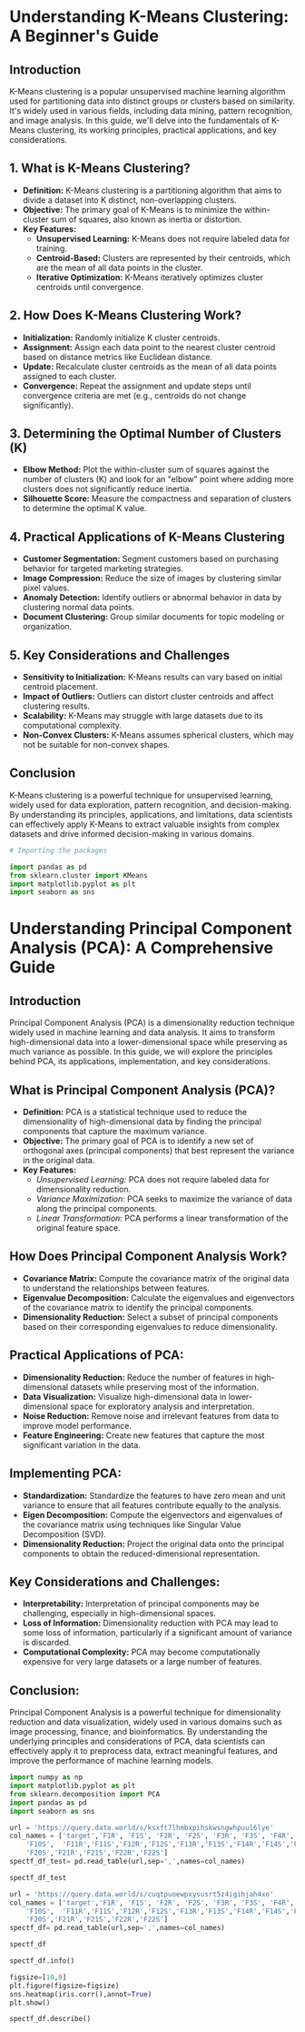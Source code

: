 # Understanding K-Means Clustering: A Beginner's Guide

## Introduction
K-Means clustering is a popular unsupervised machine learning algorithm used for partitioning data into distinct groups or clusters based on similarity. It's widely used in various fields, including data mining, pattern recognition, and image analysis. In this guide, we'll delve into the fundamentals of K-Means clustering, its working principles, practical applications, and key considerations.

## 1. What is K-Means Clustering?
- **Definition:** K-Means clustering is a partitioning algorithm that aims to divide a dataset into K distinct, non-overlapping clusters.
- **Objective:** The primary goal of K-Means is to minimize the within-cluster sum of squares, also known as inertia or distortion.
- **Key Features:**
  - **Unsupervised Learning:** K-Means does not require labeled data for training.
  - **Centroid-Based:** Clusters are represented by their centroids, which are the mean of all data points in the cluster.
  - **Iterative Optimization:** K-Means iteratively optimizes cluster centroids until convergence.

## 2. How Does K-Means Clustering Work?
- **Initialization:** Randomly initialize K cluster centroids.
- **Assignment:** Assign each data point to the nearest cluster centroid based on distance metrics like Euclidean distance.
- **Update:** Recalculate cluster centroids as the mean of all data points assigned to each cluster.
- **Convergence:** Repeat the assignment and update steps until convergence criteria are met (e.g., centroids do not change significantly).

## 3. Determining the Optimal Number of Clusters (K)
- **Elbow Method:** Plot the within-cluster sum of squares against the number of clusters (K) and look for an "elbow" point where adding more clusters does not significantly reduce inertia.
- **Silhouette Score:** Measure the compactness and separation of clusters to determine the optimal K value.

## 4. Practical Applications of K-Means Clustering
- **Customer Segmentation:** Segment customers based on purchasing behavior for targeted marketing strategies.
- **Image Compression:** Reduce the size of images by clustering similar pixel values.
- **Anomaly Detection:** Identify outliers or abnormal behavior in data by clustering normal data points.
- **Document Clustering:** Group similar documents for topic modeling or organization.

## 5. Key Considerations and Challenges
- **Sensitivity to Initialization:** K-Means results can vary based on initial centroid placement.
- **Impact of Outliers:** Outliers can distort cluster centroids and affect clustering results.
- **Scalability:** K-Means may struggle with large datasets due to its computational complexity.
- **Non-Convex Clusters:** K-Means assumes spherical clusters, which may not be suitable for non-convex shapes.

## Conclusion
K-Means clustering is a powerful technique for unsupervised learning, widely used for data exploration, pattern recognition, and decision-making. By understanding its principles, applications, and limitations, data scientists can effectively apply K-Means to extract valuable insights from complex datasets and drive informed decision-making in various domains.

```python
# Importing the packages

import pandas as pd
from sklearn.cluster import KMeans
import matplotlib.pyplot as plt
import seaborn as sns
```
# Understanding Principal Component Analysis (PCA): A Comprehensive Guide

## Introduction
Principal Component Analysis (PCA) is a dimensionality reduction technique widely used in machine learning and data analysis. It aims to transform high-dimensional data into a lower-dimensional space while preserving as much variance as possible. In this guide, we will explore the principles behind PCA, its applications, implementation, and key considerations.

## What is Principal Component Analysis (PCA)?
- **Definition:** PCA is a statistical technique used to reduce the dimensionality of high-dimensional data by finding the principal components that capture the maximum variance.
- **Objective:** The primary goal of PCA is to identify a new set of orthogonal axes (principal components) that best represent the variance in the original data.
- **Key Features:**
  - *Unsupervised Learning:* PCA does not require labeled data for dimensionality reduction.
  - *Variance Maximization:* PCA seeks to maximize the variance of data along the principal components.
  - *Linear Transformation:* PCA performs a linear transformation of the original feature space.

## How Does Principal Component Analysis Work?
- **Covariance Matrix:** Compute the covariance matrix of the original data to understand the relationships between features.
- **Eigenvalue Decomposition:** Calculate the eigenvalues and eigenvectors of the covariance matrix to identify the principal components.
- **Dimensionality Reduction:** Select a subset of principal components based on their corresponding eigenvalues to reduce dimensionality.

## Practical Applications of PCA:
- **Dimensionality Reduction:** Reduce the number of features in high-dimensional datasets while preserving most of the information.
- **Data Visualization:** Visualize high-dimensional data in lower-dimensional space for exploratory analysis and interpretation.
- **Noise Reduction:** Remove noise and irrelevant features from data to improve model performance.
- **Feature Engineering:** Create new features that capture the most significant variation in the data.

## Implementing PCA:
- **Standardization:** Standardize the features to have zero mean and unit variance to ensure that all features contribute equally to the analysis.
- **Eigen Decomposition:** Compute the eigenvectors and eigenvalues of the covariance matrix using techniques like Singular Value Decomposition (SVD).
- **Dimensionality Reduction:** Project the original data onto the principal components to obtain the reduced-dimensional representation.

## Key Considerations and Challenges:
- **Interpretability:** Interpretation of principal components may be challenging, especially in high-dimensional spaces.
- **Loss of Information:** Dimensionality reduction with PCA may lead to some loss of information, particularly if a significant amount of variance is discarded.
- **Computational Complexity:** PCA may become computationally expensive for very large datasets or a large number of features.

## Conclusion:
Principal Component Analysis is a powerful technique for dimensionality reduction and data visualization, widely used in various domains such as image processing, finance, and bioinformatics. By understanding the underlying principles and considerations of PCA, data scientists can effectively apply it to preprocess data, extract meaningful features, and improve the performance of machine learning models.
```python code
import numpy as np
import matplotlib.pyplot as plt 
from sklearn.decomposition import PCA
import pandas as pd
import seaborn as sns

url = 'https://query.data.world/s/ksxft7lhmbxpihskwsngwhpuul6lye'
col_names = ['target','F1R', 'F1S', 'F2R', 'F2S', 'F3R', 'F3S', 'F4R', 'F4S', 'F5R','F5S','F6R','F6S','F7R','F7S','F8R','F8S','F9R','F9S','F10R',
    'F10S',  'F11R','F11S','F12R','F12S','F13R','F13S','F14R','F14S','F15R','F15S','F16R','F16S','F17R','F17S','F18R','F18S','F19R','F19S',   'F20R',
    'F20S','F21R','F21S','F22R','F22S']
spectf_df_test= pd.read_table(url,sep=',',names=col_names)

spectf_df_test

url = 'https://query.data.world/s/cuqtpuoewpxysusrt5z4igihjah4xo'
col_names = ['target','F1R', 'F1S', 'F2R', 'F2S', 'F3R', 'F3S', 'F4R', 'F4S', 'F5R','F5S','F6R','F6S','F7R','F7S','F8R','F8S','F9R','F9S','F10R',
    'F10S',  'F11R','F11S','F12R','F12S','F13R','F13S','F14R','F14S','F15R','F15S','F16R','F16S','F17R','F17S','F18R','F18S','F19R','F19S',   'F20R',
    'F20S','F21R','F21S','F22R','F22S']
spectf_df= pd.read_table(url,sep=',',names=col_names)

spectf_df

spectf_df.info()

figsize=[10,8]
plt.figure(figsize=figsize)
sns.heatmap(iris.corr(),annot=True)
plt.show()

spectf_df.describe()
```
